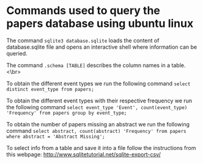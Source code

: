 # Commands used to query the papers database using ubuntu linux

The command `sqlite3 database.sqlite` loads the content of database.sqlite file and opens an interactive shell where information can be queried.<br/>

The command `.schema [TABLE]` describes the column names in a table.<\br>

To obtain the different event types we run the following command `select distinct event_type from papers;`

To obtain the different event types with their respective frequency we run the following command `select event_type 'Event', count(event_type) 'Frequency' from papers group by event_type;`

To obtain the number of papers missing an abstract we run the following command `select abstract, count(abstract) 'Frequency' from papers where abstract = 'Abstract Missing';`

To select info from a table and save it into a file follow the instructions from this webpage: http://www.sqlitetutorial.net/sqlite-export-csv/
